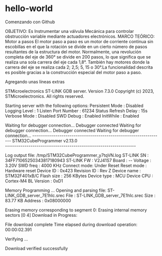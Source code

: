 # hello-world
Comenzando con Github


OBJETIVO:
Es Instrumentar una válvula Mecánica para controlar obstrucción variable mediante
actuadores electrónicos.
MARCO TEÓRICO:
Motor a pasos
El motor paso a paso es un motor de corriente continua sin escobillas en el que la
rotación se divide en un cierto número de pasos resultantes de la estructura del
motor.
Normalmente, una revolución completa del eje de 360° se divide en 200 pasos, lo
que significa que se realiza una sola carrera del eje cada 1,8°. También hay motores
donde la carrera del eje se realiza cada 2; 2,5; 5, 15 o 30°.La funcionalidad descrita
es posible gracias a la construcción especial del motor paso a paso.

Agregando unas líneas extras 

STMicroelectronics ST-LINK GDB server. Version 7.3.0
Copyright (c) 2023, STMicroelectronics. All rights reserved.

Starting server with the following options:
        Persistent Mode            : Disabled
        Logging Level              : 1
        Listen Port Number         : 61234
        Status Refresh Delay       : 15s
        Verbose Mode               : Disabled
        SWD Debug                  : Enabled
        InitWhile                  : Enabled

Waiting for debugger connection...
Debugger connected
Waiting for debugger connection...
Debugger connected
Waiting for debugger connection...
      -------------------------------------------------------------------
                        STM32CubeProgrammer v2.13.0                  
      -------------------------------------------------------------------



Log output file:   /tmp/STM32CubeProgrammer_y7tqVN.log
ST-LINK SN  : 34FF71065250343817180943
ST-LINK FW  : V2J41S7
Board       : --
Voltage     : 3.20V
SWD freq    : 4000 KHz
Connect mode: Under Reset
Reset mode  : Hardware reset
Device ID   : 0x423
Revision ID : Rev Z
Device name : STM32F401xB/C
Flash size  : 256 KBytes
Device type : MCU
Device CPU  : Cortex-M4
BL Version  : 0xD1



Memory Programming ...
Opening and parsing file: ST-LINK_GDB_server_7E1hIc.srec
  File          : ST-LINK_GDB_server_7E1hIc.srec
  Size          : 83.77 KB 
  Address       : 0x08000000 


Erasing memory corresponding to segment 0:
Erasing internal memory sectors [0 4]
Download in Progress:


File download complete
Time elapsed during download operation: 00:00:02.391



Verifying ...




Download verified successfully 
